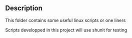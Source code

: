 ## Description

This folder contains some useful linux scripts or one liners

Scripts developped in this project will use shunit for testing
